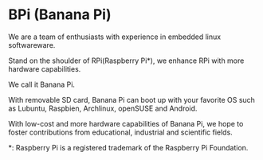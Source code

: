 BPi (Banana Pi)
===
We are a team of enthusiasts with experience in embedded linux softwareware.

Stand on the shoulder of RPi(Raspberry Pi*), we enhance RPi with more hardware capabilities. 

We call it Banana Pi.

With removable SD card, Banana Pi can boot up with your favorite OS such as Lubuntu, Raspbien, Archlinux, openSUSE and Android.

With low-cost and more hardware capabilities of Banana Pi, we hope to foster contributions from educational, industrial and scientific fields.


*: Raspberry Pi is a registered trademark of the Raspberry Pi Foundation.
